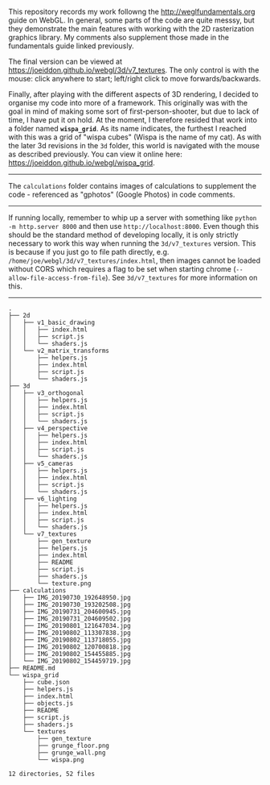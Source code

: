 This repository records my work followng the http://weglfundamentals.org guide on WebGL. In general, some parts of the code are quite messsy, but they demonstrate the main features with working with the 2D rasterization graphics library. My comments also supplement those made in the fundamentals guide linked previously.

The final version can be viewed at https://joeiddon.github.io/webgl/3d/v7_textures. The only control is with the mouse: click anywhere to start; left/right click to move forwards/backwards.

Finally, after playing with the different aspects of 3D rendering, I decided to organise my code into more of a framework. This originally was with the goal in mind of making some sort of first-person-shooter, but due to lack of time, I have put it on hold. At the moment, I therefore resided that work into a folder named **`wispa_grid`**. As its name indicates, the furthest I reached with this was a grid of "wispa cubes" (Wispa is the name of my cat). As with the later 3d revisions in the `3d` folder, this world is navigated with the mouse as described previously. You can view it online here: https://joeiddon.github.io/webgl/wispa_grid.

---

The `calculations` folder contains images of calculations to supplement the code - referenced as "gphotos" (Google Photos) in code comments.

---

If running locally, remember to whip up a server with something like `python -m http.server 8000` and then use `http://localhost:8000`. Even though this should be the standard method of developing locally, it is only strictly necessary to work this way when running the `3d/v7_textures` version. This is because if you just go to file path directly, e.g. `/home/joe/webgl/3d/v7_textures/index.html`, then images cannot be loaded without CORS which requires a flag to be set when starting chrome (`--allow-file-access-from-file`). See `3d/v7_textures` for more information on this.

---

```
.
├── 2d
│   ├── v1_basic_drawing
│   │   ├── index.html
│   │   ├── script.js
│   │   └── shaders.js
│   └── v2_matrix_transforms
│       ├── helpers.js
│       ├── index.html
│       ├── script.js
│       └── shaders.js
├── 3d
│   ├── v3_orthogonal
│   │   ├── helpers.js
│   │   ├── index.html
│   │   ├── script.js
│   │   └── shaders.js
│   ├── v4_perspective
│   │   ├── helpers.js
│   │   ├── index.html
│   │   ├── script.js
│   │   └── shaders.js
│   ├── v5_cameras
│   │   ├── helpers.js
│   │   ├── index.html
│   │   ├── script.js
│   │   └── shaders.js
│   ├── v6_lighting
│   │   ├── helpers.js
│   │   ├── index.html
│   │   ├── script.js
│   │   └── shaders.js
│   └── v7_textures
│       ├── gen_texture
│       ├── helpers.js
│       ├── index.html
│       ├── README
│       ├── script.js
│       ├── shaders.js
│       └── texture.png
├── calculations
│   ├── IMG_20190730_192648950.jpg
│   ├── IMG_20190730_193202508.jpg
│   ├── IMG_20190731_204600945.jpg
│   ├── IMG_20190731_204609502.jpg
│   ├── IMG_20190801_121647034.jpg
│   ├── IMG_20190802_113307838.jpg
│   ├── IMG_20190802_113718055.jpg
│   ├── IMG_20190802_120700818.jpg
│   ├── IMG_20190802_154455885.jpg
│   └── IMG_20190802_154459719.jpg
├── README.md
└── wispa_grid
    ├── cube.json
    ├── helpers.js
    ├── index.html
    ├── objects.js
    ├── README
    ├── script.js
    ├── shaders.js
    └── textures
        ├── gen_texture
        ├── grunge_floor.png
        ├── grunge_wall.png
        └── wispa.png

12 directories, 52 files
```
